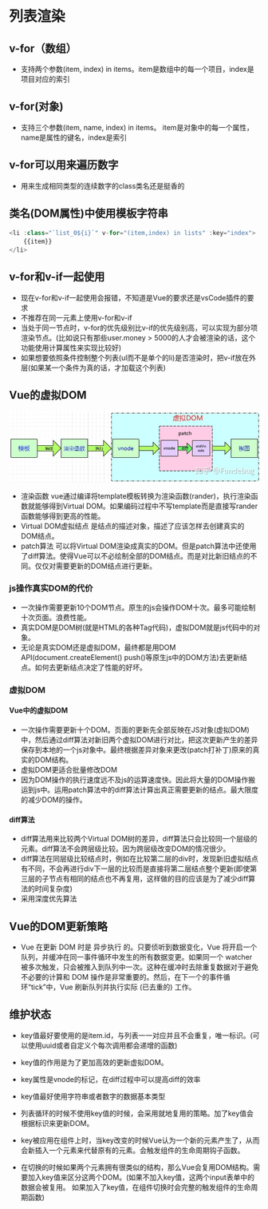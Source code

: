 # 列表渲染

## v-for（数组）

* 支持两个参数(item, index) in items。item是数组中的每一个项目，index是项目对应的索引

## v-for(对象)

* 支持三个参数(item, name, index) in items。 item是对象中的每一个属性，name是属性的键名，index是索引

## v-for可以用来遍历数字

* 用来生成相同类型的连续数字的class类名还是挺香的

## 类名(DOM属性)中使用模板字符串

```js
<li :class="`list_0${i}`" v-for="(item,index) in lists" :key="index">
    {{item}}
</li>
```

## v-for和v-if一起使用

* 现在v-for和v-if一起使用会报错，不知道是Vue的要求还是vsCode插件的要求
* 不推荐在同一元素上使用v-for和v-if
* 当处于同一节点时，v-for的优先级别比v-if的优先级别高，可以实现为部分项渲染节点。(比如说只有那些user.money > 5000的人才会被渲染的话，这个功能使用计算属性来实现比较好)
* 如果想要依照条件控制整个列表(ul而不是单个的li)是否渲染时，把v-if放在外层(如果某一个条件为真的话，才加载这个列表)

## Vue的虚拟DOM

![vue的虚拟DOM](./../img/virDOM.jpg "Vue的虚拟DOM图")

* 渲染函数 vue通过编译将template模板转换为渲染函数(rander)，执行渲染函数就能够得到Virtual DOM。如果编码过程中不写template而是直接写rander函数能够得到更高的性能。
* Virtual DOM虚拟结点  是结点的描述对象，描述了应该怎样去创建真实的DOM结点。
* patch算法  可以将Virtual DOM渲染成真实的DOM。但是patch算法中还使用了diff算法。使得Vue可以不必绘制全部的DOM结点。而是对比新旧结点的不同。仅仅对需要更新的DOM结点进行更新。

### js操作真实DOM的代价

* 一次操作需要更新10个DOM节点。原生的js会操作DOM十次。最多可能绘制十次页面。浪费性能。
* 真实DOM是DOM树(就是HTML的各种Tag代码)，虚拟DOM就是js代码中的对象。
* 无论是真实DOM还是虚拟DOM，最终都是用DOM API(document.createElement() push()等原生js中的DOM方法)去更新结点。如何去更新结点决定了性能的好坏。

### 虚拟DOM

#### Vue中的虚拟DOM

* 一次操作需要更新十个DOM。页面的更新先全部反映在JS对象(虚拟DOM)中，然后通过diff算法对新旧两个虚拟DOM进行对比，把这次更新产生的差异保存到本地的一个js对象中。最终根据差异对象来更改(patch打补丁)原来的真实的DOM结构。
* 虚拟DOM更适合批量修改DOM
* 因为DOM操作的执行速度远不及js的运算速度快。因此将大量的DOM操作搬运到js中。运用patch算法中的diff算法计算出真正需要更新的结点。最大限度的减少DOM的操作。

#### diff算法

* diff算法用来比较两个Virtual DOM树的差异，diff算法只会比较同一个层级的元素。diff算法不会跨层级比较。因为跨层级改变DOM的情况很少。
* diff算法在同层级比较结点时，例如在比较第二层的div时，发现新旧虚拟结点有不同，不会再进行div下一层的比较而是直接将第二层结点整个更新(即使第三层的子节点有相同的结点也不再复用，这样做的目的应该是为了减少diff算法的时间复杂度)
* 采用深度优先算法

## Vue的DOM更新策略

* Vue 在更新 DOM 时是 异步执行 的。只要侦听到数据变化，Vue 将开启一个队列，并缓冲在同一事件循环中发生的所有数据变更。如果同一个 watcher 被多次触发，只会被推入到队列中一次。这种在缓冲时去除重复数据对于避免不必要的计算和 DOM 操作是非常重要的。然后，在下一个的事件循环“tick”中，Vue 刷新队列并执行实际 (已去重的) 工作。

## 维护状态

* key值最好要使用的是item.id，与列表一一对应并且不会重复，唯一标识。(可以使用uuid或者自定义个每次调用都会递增的函数)

* key值的作用是为了更加高效的更新虚拟DOM。
* key属性是vnode的标记，在diff过程中可以提高diff的效率
* key值最好使用字符串或者数字的数据基本类型
* 列表循环的时候不使用key值的时候，会采用就地复用的策略。加了key值会根据标识来更新DOM。

* key被应用在组件上时，当key改变的时候Vue认为一个新的元素产生了，从而会新插入一个元素来代替原有的元素。会触发组件的生命周期钩子函数。
* 在切换的时候如果两个元素拥有很类似的结构，那么Vue会复用DOM结构。需要加入key值来区分这两个DOM。(如果不加入key值，这两个input表单中的数据会被复用。 如果加入了key值，在组件切换时会完整的触发组件的生命周期函数)